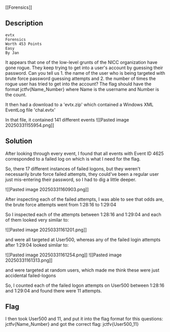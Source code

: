 [[Forensics]]

## Description

```
evtx
Forensics
Worth 453 Points
Easy
By Jan
```

It appears that one of the low-level grunts of the NICC organization have gone rogue. They keep trying to get into a user's account by guessing their password. Can you tell us 1. the name of the user who is being targeted with brute force password guessing attempts and 2. the number of times the rogue user has tried to get into the account? The flag should have the format jctfv{Name_Number} where Name is the username and Number is the count.

It then had a download to a 'evtx.zip' which contained a Windows XML EventLog file 'chal.evtx'

In that file, it contained 141 different events
![[Pasted image 20250331155954.png]]


## Solution

After looking through every event, I found that all events with Event ID 4625 corresponded to a failed log on which is what I need for the flag.

So, there 17 different instances of failed logons, but they weren't necessarily brute force failed attempts, they could've been a regular user just mis-entering their password, so I had to dig a little deeper.

![[Pasted image 20250331160903.png]]

After inspecting each of the failed attempts, I was able to see that odds are, the brute force attempts went from
1:28:16 to 1:29:04

So I inspected each of the attempts between 1:28:16 and 1:29:04 and each of them looked very similar to:

![[Pasted image 20250331161201.png]]

and were all targeted at User500, whereas any of the failed login attempts after 1:29:04 looked similar to: 

![[Pasted image 20250331161254.png]]
![[Pasted image 20250331161313.png]]

and were targeted at random users, which made me think these were just accidental failed-logons

So, I counted each of the failed logon attempts on User500 between 1:28:16 and 1:29:04 and found there were 11 attempts.

## Flag

I then took User500 and 11, and put it into the flag format for this questions: jctfv{Name_Number} and got the correct flag:
jctfv{User500_11}



